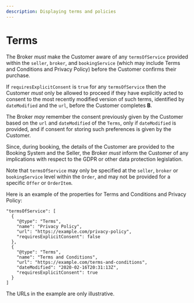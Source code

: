 ```yaml
---
description: Displaying terms and policies
---
```


# Terms

The Broker _must_ make the Customer aware of any `termsOfService` provided within the `seller`, `broker`, and `bookingService` (which may include Terms and Conditions and Privacy Policy) before the Customer confirms their purchase.

If `requiresExplicitConsent` is `true` for any `termsOfService` then the Customer _must_ only be allowed to proceed if they have explicitly acted to consent to the most recently modified version of such terms, identified by `dateModified` and the `url`, before the Customer completes **B**.

The Broker _may_ remember the consent previously given by the Customer based on the `url` and `dateModified` of the `Terms`, only if `dateModified` is provided, and if consent for storing such preferences is given by the Customer.

Since, during booking, the details of the Customer are provided to the Booking System and the Seller, the Broker _must_ inform the Customer of any implications with respect to the GDPR or other data protection legislation.

Note that `termsOfService` may only be specified at the `seller`, `broker` or `bookingService` level within the `Order`, and may not be provided for a specific `Offer` or `OrderItem`.

Here is an example of the properties for Terms and Conditions and Privacy Policy:

```
"termsOfService": [
  {
    "@type": "Terms",
    "name": "Privacy Policy",
    "url": "https://example.com/privacy-policy",
    "requiresExplicitConsent": false
  },
  {
    "@type": "Terms",
    "name": "Terms and Conditions",
    "url": "https://example.com/terms-and-conditions",
    "dateModified": "2020-02-16T20:31:13Z",
    "requiresExplicitConsent": true
  }
]
```

The URLs in the example are only illustrative.
